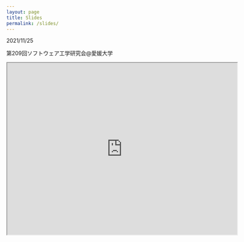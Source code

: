 ```yaml
---
layout: page
title: Slides
permalink: /slides/
---
```




2021/11/25

第209回ソフトウェア工学研究会@愛媛大学

<iframe src="https://drive.google.com/file/d/1B465bp3vBYsnSuYpUWmxFO-NTF-qGNT_/preview" width="600" height="450"></iframe>

